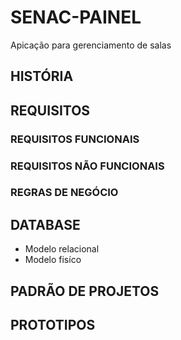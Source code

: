 # SENAC-PAINEL

Apicação para gerenciamento de salas 

## HISTÓRIA 

## REQUISITOS

### REQUISITOS FUNCIONAIS

### REQUISITOS NÃO FUNCIONAIS

### REGRAS DE NEGÓCIO

## DATABASE

- Modelo relacional
- Modelo fisíco

## PADRÃO DE PROJETOS

## PROTOTIPOS


